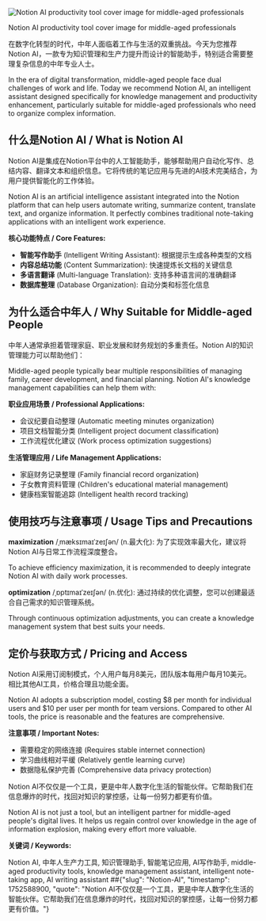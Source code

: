 ![Notion AI productivity tool cover image for middle-aged professionals](https://user-gen-media-assets.s3.amazonaws.com/gpt4o_images/d471fb4b-d7e3-46e8-b6a1-231bc9146b1e.png)

Notion AI productivity tool cover image for middle-aged professionals

在数字化转型的时代，中年人面临着工作与生活的双重挑战。今天为您推荐Notion AI，一款专为知识管理和生产力提升而设计的智能助手，特别适合需要整理复杂信息的中年专业人士。

In the era of digital transformation, middle-aged people face dual challenges of work and life. Today we recommend Notion AI, an intelligent assistant designed specifically for knowledge management and productivity enhancement, particularly suitable for middle-aged professionals who need to organize complex information.

## **什么是Notion AI / What is Notion AI**

Notion AI是集成在Notion平台中的人工智能助手，能够帮助用户自动化写作、总结内容、翻译文本和组织信息。它将传统的笔记应用与先进的AI技术完美结合，为用户提供智能化的工作体验。

Notion AI is an artificial intelligence assistant integrated into the Notion platform that can help users automate writing, summarize content, translate text, and organize information. It perfectly combines traditional note-taking applications with an intelligent work experience.

**核心功能特点 / Core Features:**

- **智能写作助手** (Intelligent Writing Assistant): 根据提示生成各种类型的文档
- **内容总结功能** (Content Summarization): 快速提炼长文档的关键信息
- **多语言翻译** (Multi-language Translation): 支持多种语言间的准确翻译
- **数据库整理** (Database Organization): 自动分类和标签化信息

## **为什么适合中年人 / Why Suitable for Middle-aged People**

中年人通常承担着管理家庭、职业发展和财务规划的多重责任。Notion AI的知识管理能力可以帮助他们：

Middle-aged people typically bear multiple responsibilities of managing family, career development, and financial planning. Notion AI's knowledge management capabilities can help them with:

**职业应用场景 / Professional Applications:**

- 会议纪要自动整理 (Automatic meeting minutes organization)
- 项目文档智能分类 (Intelligent project document classification)
- 工作流程优化建议 (Work process optimization suggestions)

**生活管理应用 / Life Management Applications:**

- 家庭财务记录整理 (Family financial record organization)
- 子女教育资料管理 (Children's educational material management)
- 健康档案智能追踪 (Intelligent health record tracking)

## **使用技巧与注意事项 / Usage Tips and Precautions**

**maximization** /ˌmæksɪmaɪˈzeɪʃən/ (n.最大化): 为了实现效率最大化，建议将Notion AI与日常工作流程深度整合。

To achieve efficiency maximization, it is recommended to deeply integrate Notion AI with daily work processes.

**optimization** /ˌɒptɪmaɪˈzeɪʃən/ (n.优化): 通过持续的优化调整，您可以创建最适合自己需求的知识管理系统。

Through continuous optimization adjustments, you can create a knowledge management system that best suits your needs.

## **定价与获取方式 / Pricing and Access**

Notion AI采用订阅制模式，个人用户每月8美元，团队版本每用户每月10美元。相比其他AI工具，价格合理且功能全面。

Notion AI adopts a subscription model, costing $8 per month for individual users and $10 per user per month for team versions. Compared to other AI tools, the price is reasonable and the features are comprehensive.

**注意事项 / Important Notes:**

- 需要稳定的网络连接 (Requires stable internet connection)
- 学习曲线相对平缓 (Relatively gentle learning curve)
- 数据隐私保护完善 (Comprehensive data privacy protection)

Notion AI不仅仅是一个工具，更是中年人数字化生活的智能伙伴。它帮助我们在信息爆炸的时代，找回对知识的掌控感，让每一份努力都更有价值。

Notion AI is not just a tool, but an intelligent partner for middle-aged people's digital lives. It helps us regain control over knowledge in the age of information explosion, making every effort more valuable.

**关键词 / Keywords:**

Notion AI, 中年人生产力工具, 知识管理助手, 智能笔记应用, AI写作助手, middle-aged productivity tools, knowledge management assistant, intelligent note-taking app, AI writing assistant
##{"slug": "Notion-AI", "timestamp": 1752588900, "quote": "Notion AI不仅仅是一个工具，更是中年人数字化生活的智能伙伴。它帮助我们在信息爆炸的时代，找回对知识的掌控感，让每一份努力都更有价值。"}